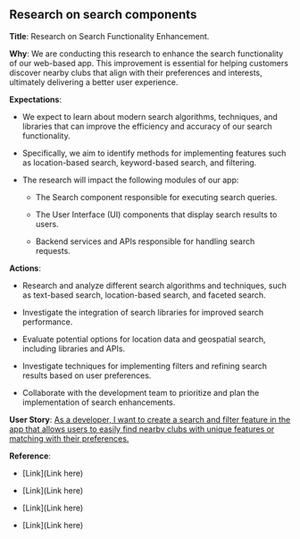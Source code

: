 ## Research on search components

**Title**: Research on Search Functionality Enhancement.

**Why**: We are conducting this research to enhance the search functionality of our web-based app. This improvement is essential for helping customers discover nearby clubs that align with their preferences and interests, ultimately delivering a better user experience.

**Expectations**: 

* We expect to learn about modern search algorithms, techniques, and libraries that can improve the efficiency and accuracy of our search functionality.

* Specifically, we aim to identify methods for      implementing features such as location-based search, keyword-based search, and filtering.

* The research will impact the following modules of our app:
    * The Search component responsible for executing search queries.
    
    * The User Interface (UI) components that display search results to users.
    
    * Backend services and APIs responsible for handling search requests.

**Actions**:

* Research and analyze different search algorithms and techniques, such as text-based search, location-based search, and faceted search.

* Investigate the integration of search libraries for improved search performance.

* Evaluate potential options for location data and geospatial search, including libraries and APIs.

* Investigate techniques for implementing filters and refining search results based on user preferences.

* Collaborate with the development team to prioritize and plan the implementation of search enhancements.


**User Story**: [As a developer, I want to create a search and filter feature in the app that allows users to easily find nearby clubs with unique features or matching with their preferences.](https://cs3398f23romulans1.atlassian.net/jira/software/projects/SCRUM/boards/1/backlog?epics=visible&selectedIssue=SCRUM-18)

**Reference**: 

* [Link](Link here)

* [Link](Link here)

* [Link](Link here)

* [Link](Link here)